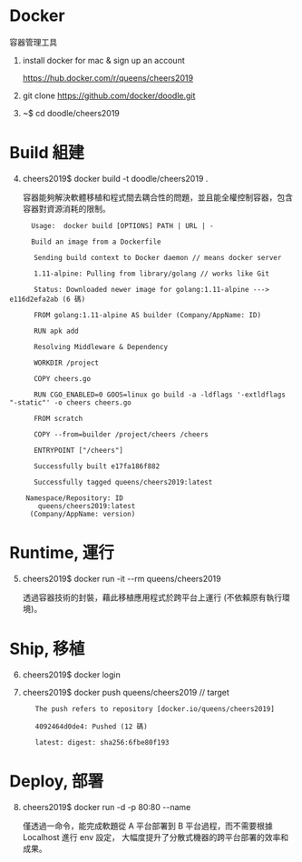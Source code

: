 # Docker
容器管理工具

1. install docker for mac & sign up an account 

   https://hub.docker.com/r/queens/cheers2019

2. git clone https://github.com/docker/doodle.git

3. ~$ cd doodle/cheers2019

# Build 組建

4.  cheers2019$ docker build -t doodle/cheers2019 .

    容器能夠解決軟體移植和程式間去耦合性的問題，並且能全權控制容器，包含容器對資源消耗的限制。



          Usage:  docker build [OPTIONS] PATH | URL | -

          Build an image from a Dockerfile
          
>>> 

          Sending build context to Docker daemon // means docker server

          1.11-alpine: Pulling from library/golang // works like Git

          Status: Downloaded newer image for golang:1.11-alpine ---> e116d2efa2ab (6 碼)

          FROM golang:1.11-alpine AS builder (Company/AppName: ID)

          RUN apk add

          Resolving Middleware & Dependency

          WORKDIR /project

          COPY cheers.go 

          RUN CGO_ENABLED=0 GOOS=linux go build -a -ldflags '-extldflags "-static"' -o cheers cheers.go

          FROM scratch

          COPY --from=builder /project/cheers /cheers

          ENTRYPOINT ["/cheers"]

          Successfully built e17fa186f882

          Successfully tagged queens/cheers2019:latest 
>>>

        Namespace/Repository: ID
           queens/cheers2019:latest 
         (Company/AppName: version)
    
# Runtime, 運行
    
5. cheers2019$ docker run -it --rm queens/cheers2019

   透過容器技術的封裝，藉此移植應用程式於跨平台上運行 (不依賴原有執行環境)。

# Ship, 移植

6. cheers2019$ docker login

7. cheers2019$ docker push queens/cheers2019 // target

          The push refers to repository [docker.io/queens/cheers2019]
          
          4092464d0de4: Pushed (12 碼)
          
          latest: digest: sha256:6fbe80f193
          
# Deploy, 部署

8. cheers2019$ docker run -d -p 80:80 --name <appname>
   
   僅透過一命令，能完成軟題從 A 平台部署到 B 平台過程，而不需要根據 Localhost 進行 env 設定，
   大幅度提升了分散式機器的跨平台部署的效率和成果。







    
    
    
